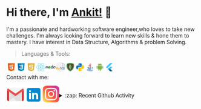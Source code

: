 # Hi there, I'm [Ankit!](http://ankitsadhu.me/) 👋

I'm a passionate and hardworking software engineer,who loves to take new challenges. I'm always looking forward to learn new skills & hone them to mastery.
I have interest in Data Structure, Algorithms & problem Solving.



> Languages & Tools: <br>

<img align="left" height="26" src="https://github.com/ankitsadhu/ankitsadhu/blob/master/html.png"/>
<img align="left" height="26" src="https://github.com/ankitsadhu/ankitsadhu/blob/master/css3.png"/>
<img align="left" height="26" src="https://github.com/ankitsadhu/ankitsadhu/blob/master/javascript.png"/>
<img align="left" height="26" src="https://github.com/ankitsadhu/ankitsadhu/blob/master/reactjs.png"/>
<img align="left" height="26" src="https://github.com/ankitsadhu/ankitsadhu/blob/master/nodejs.png"/>
<img align="left" height="26" src="https://github.com/ankitsadhu/ankitsadhu/blob/master/mysql.png"/>
<img align="left" height="26" src="https://github.com/ankitsadhu/ankitsadhu/blob/master/mongodb.png"/>
<img align="left" height="26" src="https://github.com/ankitsadhu/ankitsadhu/blob/master/python.png"/>
<img align="left" height="26" src="https://github.com/ankitsadhu/ankitsadhu/blob/master/java.png"/>
<img align="left" height="26" src="https://github.com/ankitsadhu/ankitsadhu/blob/master/android.png"/>
<img align="left" height="26" src="https://github.com/ankitsadhu/ankitsadhu/blob/master/flutter.png"/><br />



Contact with me:

<a href="mailto:ankitsadhu3@gmail.com">
  <img align="left" alt="ankitsadhu3@gmail.com" width="48px" src="https://github.com/ankitsadhu/ankitsadhu/blob/master/icons8-gmail-48.png" />
</a>

<a href="https://www.linkedin.com/in/ankitsadhu1998" target="_blank">
  <img align="left" alt="Ankit Sadhu | Linkedin " width="48px" src="https://github.com/ankitsadhu/ankitsadhu/blob/master/linkedin.png" />
</a>

<a href="https://www.instagram.com/ankit.sadhu" target="_blank">
  <img align="left" alt="Ankit Sadhu | Instagram " width="44px" src="https://github.com/ankitsadhu/ankitsadhu/blob/master/instagram.png" />
</a>
<br />

<details>
  <summary>:zap: Recent Github Activity</summary>  
  <!--START_SECTION:activity-->
  1. Creating a ML app for medical 🩺 😷
  2. Github Campus Expert 🚩
  3. Learning something cool, is yet to upload 😉
  
  <!--END_SECTION:activity-->

</details>

